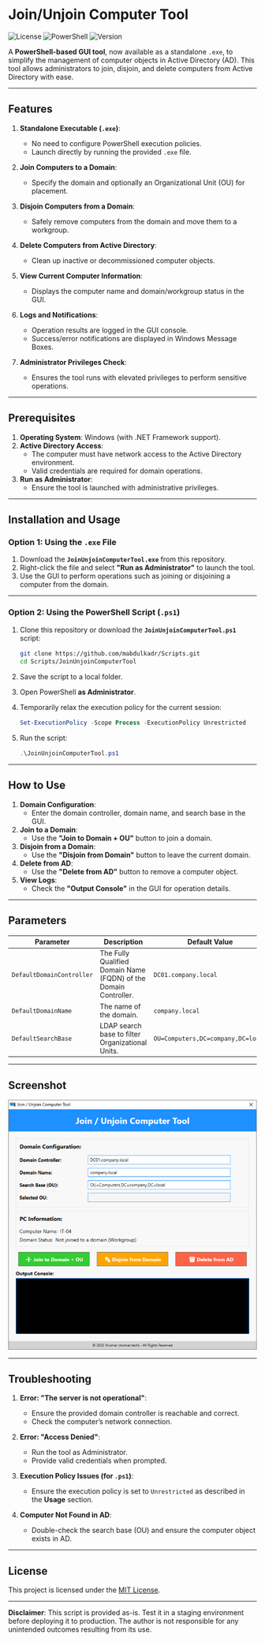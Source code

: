

# **Join/Unjoin Computer Tool**

![License](https://img.shields.io/badge/license-MIT-blue.svg)
![PowerShell](https://img.shields.io/badge/powershell-5.1%2B-blue.svg)
![Version](https://img.shields.io/badge/version-1.0.0-green.svg)

A **PowerShell-based GUI tool**, now available as a standalone `.exe`, to simplify the management of computer objects in Active Directory (AD). This tool allows administrators to join, disjoin, and delete computers from Active Directory with ease.

---

## **Features**

1. **Standalone Executable (`.exe`)**:
   - No need to configure PowerShell execution policies.
   - Launch directly by running the provided `.exe` file.

2. **Join Computers to a Domain**:
   - Specify the domain and optionally an Organizational Unit (OU) for placement.

3. **Disjoin Computers from a Domain**:
   - Safely remove computers from the domain and move them to a workgroup.

4. **Delete Computers from Active Directory**:
   - Clean up inactive or decommissioned computer objects.

5. **View Current Computer Information**:
   - Displays the computer name and domain/workgroup status in the GUI.

6. **Logs and Notifications**:
   - Operation results are logged in the GUI console.
   - Success/error notifications are displayed in Windows Message Boxes.

7. **Administrator Privileges Check**:
   - Ensures the tool runs with elevated privileges to perform sensitive operations.

---

## **Prerequisites**

1. **Operating System**: Windows (with .NET Framework support).
2. **Active Directory Access**:
   - The computer must have network access to the Active Directory environment.
   - Valid credentials are required for domain operations.
3. **Run as Administrator**:
   - Ensure the tool is launched with administrative privileges.

---

## **Installation and Usage**

### Option 1: Using the `.exe` File
1. Download the **`JoinUnjoinComputerTool.exe`** from this repository.
2. Right-click the file and select **"Run as Administrator"** to launch the tool.
3. Use the GUI to perform operations such as joining or disjoining a computer from the domain.

---

### Option 2: Using the PowerShell Script (`.ps1`)
1. Clone this repository or download the **`JoinUnjoinComputerTool.ps1`** script:
   ```bash
   git clone https://github.com/mabdulkadr/Scripts.git
   cd Scripts/JoinUnjoinComputerTool
   ```

2. Save the script to a local folder.

3. Open PowerShell **as Administrator**.

4. Temporarily relax the execution policy for the current session:
   ```powershell
   Set-ExecutionPolicy -Scope Process -ExecutionPolicy Unrestricted
   ```

5. Run the script:
   ```powershell
   .\JoinUnjoinComputerTool.ps1
   ```

---

## **How to Use**

1. **Domain Configuration**:
   - Enter the domain controller, domain name, and search base in the GUI.
2. **Join to a Domain**:
   - Use the **"Join to Domain + OU"** button to join a domain.
3. **Disjoin from a Domain**:
   - Use the **"Disjoin from Domain"** button to leave the current domain.
4. **Delete from AD**:
   - Use the **"Delete from AD"** button to remove a computer object.
5. **View Logs**:
   - Check the **"Output Console"** in the GUI for operation details.

---

## **Parameters**

| Parameter                 | Description                                      | Default Value                  |
|---------------------------|--------------------------------------------------|--------------------------------|
| `DefaultDomainController` | The Fully Qualified Domain Name (FQDN) of the Domain Controller. | `DC01.company.local`          |
| `DefaultDomainName`       | The name of the domain.                          | `company.local`               |
| `DefaultSearchBase`       | LDAP search base to filter Organizational Units. | `OU=Computers,DC=company,DC=local` |

---

## **Screenshot**

![Screenshot](Screenshot.png)

---

## **Troubleshooting**

1. **Error: "The server is not operational"**:
   - Ensure the provided domain controller is reachable and correct.
   - Check the computer’s network connection.

2. **Error: "Access Denied"**:
   - Run the tool as Administrator.
   - Provide valid credentials when prompted.

3. **Execution Policy Issues (for `.ps1`)**:
   - Ensure the execution policy is set to `Unrestricted` as described in the **Usage** section.

4. **Computer Not Found in AD**:
   - Double-check the search base (OU) and ensure the computer object exists in AD.

---


## **License** 
This project is licensed under the [MIT License](https://opensource.org/licenses/MIT).

---

**Disclaimer**: This script is provided as-is. Test it in a staging environment before deploying it to production. The author is not responsible for any unintended outcomes resulting from its use.
